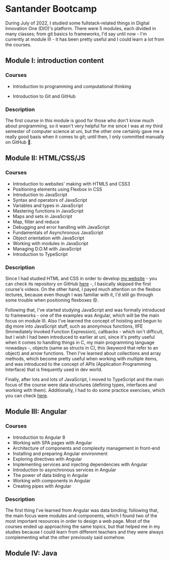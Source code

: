 # Santander Bootcamp

During July of 2022, I studied some fullstack-related things in Digital Innovation One (DIO)'s platform. There were 5 modules, each divided in many classes; from git basics to frameworks, I'd say until now - I'm currently at module III - it has been pretty useful and I could learn a lot from the courses.



## Module I: introduction content

### Courses

- Introduction to programming and computational thinking

- Introduction to Git and GitHub

### Description

The first course in this module is good for those who don't know much about programming, so it wasn't very helpful for me since I was at my third semester of computer science at uni, but the other one certainly gave me a really good basis when it comes to git; until then, I only committed manually on GitHub :grimacing:. 



## Module II: HTML/CSS/JS

### Courses

- Introduction to websites' making with HTML5 and CSS3
- Positioning elements using Flexbox in CSS
- Introduction to JavaScript
- Syntax and operators of JavaScript
- Variables and types in JavaScript
- Mastering functions in JavaScript
- Maps and sets in JavaScript
- Map, filter and reduce
- Debugging and error handling with JavaScript
- Fundamentals of Asynchronous JavaScript
- Object orientation with JavaScript
- Working with modules in JavaScript
- Managing D.O.M with JavaScript
- Introduction to TypeScript

### Description

Since I had studied HTML and CSS in order to develop [my website](https://laistie.github.io/) - you can check its repository on GitHub [here](https://github.com/laistie/laistie.github.io) -, I basically skipped the first course's videos. On the other hand, I payed much attention on the flexbox lectures, because even though I was familiar with it, I'd still go through some trouble when positioning flexboxes :worried:.

Following that, I've started studying JavaScript and was formally introduced to frameworks - one of the examples was Angular, which will be the main focus on module III. Also I've learned the concept of hoisting and begun to dig more into JavaScript stuff, such as anonymous functions, IIFE (Immediately Invoked Function Expression), callbacks - which isn't difficult, but I wish I had been introduced to earlier at uni, since it's pretty useful when it comes to handling things in C, my main programming language nowadays -, objects (same as structs in C), this (keyword that refer to an object) and arrow functions. Then I've learned about collections and array methods, which become pretty useful when working with multiple items, and was introduced to the concept of APIs (Application Programming Interface) that is frequently used in dev world.

Finally, after lots and lots of JavaScript, I moved to TypeScript and the main focus of the course were data structures (defining types, interfaces and working with them). Additionally, I had to do some practice exercises, which you can check [here](https://github.com/laistie/bootcamp/tree/main/javascript).



## Module III: Angular

### Courses

- Introduction to Angular 8
- Working with SPA pages with Angular
- Architecture of components and complexity management in front-end
- Installing and preparing Angular environment
- Exploring directives with Angular
- Implementing services and injecting dependencies with Angular
- Introduction to asynchronous services in Angular
- The power of data biding in Angular
- Working with components in Angular
- Creating pipes with Angular

### Description

The first thing I've learned from Angular was data binding; following that, the main focus were modules and components, which I found two of the most important resources in order to design a web page. Most of the courses ended up approaching the same topics, but that helped me in my studies because I could learn from different teachers and they were always complementing what the other previously said somehow.



## Module IV: Java

